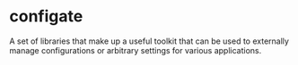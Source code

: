 # configate
A set of libraries that make up a useful toolkit that can be used to externally manage configurations or arbitrary settings for various applications.
